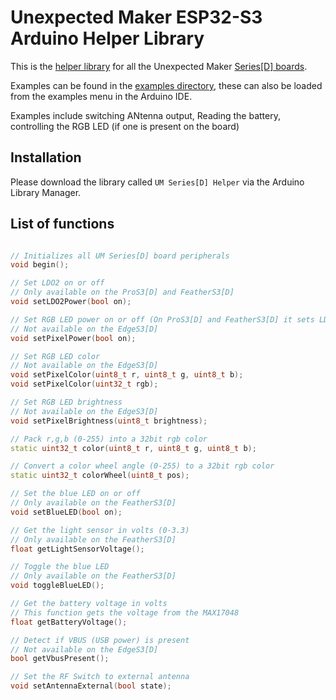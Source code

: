 # Unexpected Maker ESP32-S3 Arduino Helper Library

This is the [helper library](https://github.com/UnexpectedMaker/seriesd_arduino_helper) for all the Unexpected Maker [Series[D] boards](https://esp32s3.com).

Examples can be found in the [examples directory](https://github.com/UnexpectedMaker/seriesd_arduino_helper/tree/main/examples), these can also be loaded from the examples menu in the Arduino IDE.

Examples include switching ANtenna output, Reading the battery, controlling the RGB LED (if one is present on the board)

## Installation

Please download the library called `UM Series[D] Helper` via the Arduino Library Manager.

## List of functions

```c++

// Initializes all UM Series[D] board peripherals
void begin();

// Set LDO2 on or off
// Only available on the ProS3[D] and FeatherS3[D] 
void setLDO2Power(bool on);

// Set RGB LED power on or off (On ProS3[D] and FeatherS3[D] it sets LDO2 on)
// Not available on the EdgeS3[D] 
void setPixelPower(bool on);

// Set RGB LED color
// Not available on the EdgeS3[D] 
void setPixelColor(uint8_t r, uint8_t g, uint8_t b);
void setPixelColor(uint32_t rgb);

// Set RGB LED brightness
// Not available on the EdgeS3[D] 
void setPixelBrightness(uint8_t brightness);

// Pack r,g,b (0-255) into a 32bit rgb color
static uint32_t color(uint8_t r, uint8_t g, uint8_t b);

// Convert a color wheel angle (0-255) to a 32bit rgb color
static uint32_t colorWheel(uint8_t pos);

// Set the blue LED on or off
// Only available on the FeatherS3[D]
void setBlueLED(bool on);

// Get the light sensor in volts (0-3.3)
// Only available on the FeatherS3[D]
float getLightSensorVoltage();

// Toggle the blue LED
// Only available on the FeatherS3[D]
void toggleBlueLED();

// Get the battery voltage in volts
// This function gets the voltage from the MAX17048
float getBatteryVoltage();

// Detect if VBUS (USB power) is present
// Not available on the EdgeS3[D] 
bool getVbusPresent();

// Set the RF Switch to external antenna
void setAntennaExternal(bool state);
```
